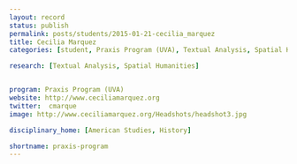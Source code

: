 ```yaml
---
layout: record
status: publish
permalink: posts/students/2015-01-21-cecilia_marquez
title: Cecilia Marquez
categories: [student, Praxis Program (UVA), Textual Analysis, Spatial Humanities]

research: [Textual Analysis, Spatial Humanities]


program: Praxis Program (UVA)
website: http://www.ceciliamarquez.org
twitter:  cmarque
image: http://www.ceciliamarquez.org/Headshots/headshot3.jpg

disciplinary_home: [American Studies, History]

shortname: praxis-program
---
```


